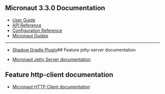 ## Micronaut 3.3.0 Documentation

- [User Guide](https://docs.micronaut.io/3.3.0/guide/index.html)
- [API Reference](https://docs.micronaut.io/3.3.0/api/index.html)
- [Configuration Reference](https://docs.micronaut.io/3.3.0/guide/configurationreference.html)
- [Micronaut Guides](https://guides.micronaut.io/index.html)

---

- [Shadow Gradle Plugin](https://plugins.gradle.org/plugin/com.github.johnrengelman.shadow)## Feature jetty-server
  documentation

- [Micronaut Jetty Server documentation](https://micronaut-projects.github.io/micronaut-servlet/1.0.x/guide/index.html#jetty)

## Feature http-client documentation

- [Micronaut HTTP Client documentation](https://docs.micronaut.io/latest/guide/index.html#httpClient)

